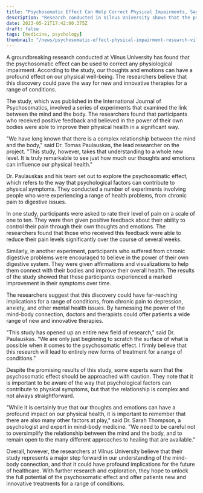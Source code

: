 ```yaml
---
title: "Psychosomatic Effect Can Help Correct Physical Impairments, Say Researchers"
description: "Research conducted in Vilnus University shows that the psychosomatic effect can be used to correct any physiological impairment, paving the way for advanced therapies and healthcare solutions."
date: 2023-05-21T17:42:00.375Z
draft: false
tags: [medicine, psychology]
thumbnail: "/news/psychosomatic-effect-physical-impairment-research-vilnus-university/thumb.png"
---
```


A groundbreaking research conducted at Vilnus University has found that the psychosomatic effect can be used to correct any physiological impairment. According to the study, our thoughts and emotions can have a profound effect on our physical well-being. The researchers believe that this discovery could pave the way for new and innovative therapies for a range of conditions.

The study, which was published in the International Journal of Psychosomatics, involved a series of experiments that examined the link between the mind and the body. The researchers found that participants who received positive feedback and believed in the power of their own bodies were able to improve their physical health in a significant way.

"We have long known that there is a complex relationship between the mind and the body," said Dr. Tomas Paulauskas, the lead researcher on the project. "This study, however, takes that understanding to a whole new level. It is truly remarkable to see just how much our thoughts and emotions can influence our physical health." 

Dr. Paulauskas and his team set out to explore the psychosomatic effect, which refers to the way that psychological factors can contribute to physical symptoms. They conducted a number of experiments involving people who were experiencing a range of health problems, from chronic pain to digestive issues.

In one study, participants were asked to rate their level of pain on a scale of one to ten. They were then given positive feedback about their ability to control their pain through their own thoughts and emotions. The researchers found that those who received this feedback were able to reduce their pain levels significantly over the course of several weeks.

Similarly, in another experiment, participants who suffered from chronic digestive problems were encouraged to believe in the power of their own digestive system. They were given affirmations and visualizations to help them connect with their bodies and improve their overall health. The results of the study showed that these participants experienced a marked improvement in their symptoms over time.

The researchers suggest that this discovery could have far-reaching implications for a range of conditions, from chronic pain to depression, anxiety, and other mental health issues. By harnessing the power of the mind-body connection, doctors and therapists could offer patients a wide range of new and innovative therapies.

"This study has opened up an entire new field of research," said Dr. Paulauskas. "We are only just beginning to scratch the surface of what is possible when it comes to the psychosomatic effect. I firmly believe that this research will lead to entirely new forms of treatment for a range of conditions." 

Despite the promising results of this study, some experts warn that the psychosomatic effect should be approached with caution. They note that it is important to be aware of the way that psychological factors can contribute to physical symptoms, but that the relationship is complex and not always straightforward.

"While it is certainly true that our thoughts and emotions can have a profound impact on our physical health, it is important to remember that there are also many other factors at play," said Dr. Sarah Thompson, a psychologist and expert in mind-body medicine. "We need to be careful not to oversimplify the relationship between the mind and the body, and to remain open to the many different approaches to healing that are available."

Overall, however, the researchers at Vilnus University believe that their study represents a major step forward in our understanding of the mind-body connection, and that it could have profound implications for the future of healthcare. With further research and exploration, they hope to unlock the full potential of the psychosomatic effect and offer patients new and innovative treatments for a range of conditions.
